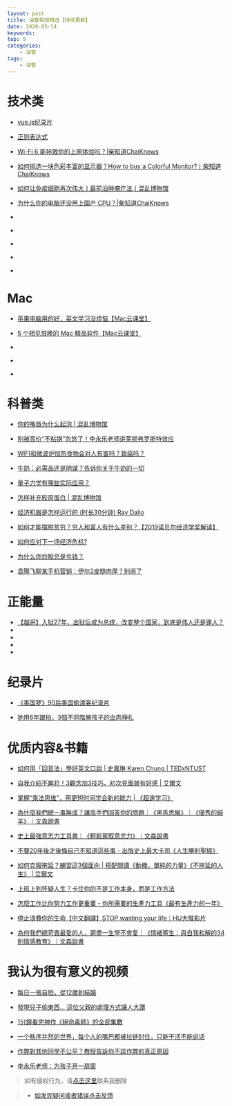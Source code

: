 ```yaml
---
layout: post
title: 油管视频精选【持续更新】
date: 2020-05-14
keywords:
top: 9
categories:
    - 油管
tags:
    - 油管
---
```

# 技术类
- [vue.js纪录片](https://youtu.be/OrxmtDw4pVI)

- [正则表达式](https://youtu.be/sXQxhojSdZM)

- [Wi-Fi 6 能拯救你的上网体验吗？|柴知道ChaiKnows](https://youtu.be/wEU7MYAkPaw)

- [如何挑选一块色彩丰富的显示器？How to buy a Colorful Monitor?丨柴知道ChaiKnows
](https://youtu.be/XCi3hP-biDs)

- [如何让免疫细胞再次伟大丨最前沿肿瘤疗法丨混乱博物馆
](https://youtu.be/_uJr3KgvFEs)

- [为什么你的电脑还没用上国产 CPU？|柴知道ChaiKnows
](https://youtu.be/_5txTIdG53c)
- []()
- []()
- []()
- []()
- []()

# Mac
- [苹果电脑用的好，英文学习没烦恼【Mac云课堂】](https://youtu.be/W3kYZkMgWXQ)

- [5 个相见恨晚的 Mac 精品软件【Mac云课堂】](https://youtu.be/UK93-ifMtOQ)

- []()
- []()
- []()
# 科普类
- [你的嘴唇为什么起泡 | 混乱博物馆](https://youtu.be/K86HoK3T7i8)

- [别被高价“不粘锅”忽悠了！李永乐老师讲莱顿弗罗斯特效应
](https://youtu.be/_t3t4x3m_WI)

- [WIFI和微波炉加热食物会对人有害吗？致癌吗？](https://youtu.be/4h-h2vYmMtg)

- [牛奶：必需品还是阴谋？告诉你关于牛奶的一切
](https://youtu.be/g_Ljlo-_ntU)

- [量子力学有哪些实际应用？](https://youtu.be/z4GUMVV3Xt4)

- [怎样补充胶原蛋白 | 混乱博物馆
](https://youtu.be/SGWfSYyQN6Y)

- [经济机器是怎样运行的 (时长30分钟) Ray Dalio
](https://youtu.be/rFV7wdEX-Mo)

- [如何才能摆脱贫穷？穷人和富人有什么差别？【2019诺贝尔经济学奖解读】
](https://youtu.be/aBTDvlteZcs)

- [如何应对下一场经济危机?](https://youtu.be/VZxUmubbf7k)

- [为什么你炒股总是亏钱？](https://youtu.be/_f0VoxypcCo)

- [袁腾飞聊某手机营销：伊尔2皮糙肉厚？别闹了
](https://youtu.be/KDPdam54vzY)

# 正能量
- [【越哥】入狱27年，出狱后成为总统，改变整个国家，到底是伟人还是罪人？
](https://youtu.be/LN5hbwUKkKY)
- []()
- []()
- []()
- []()
# 纪录片
- [《美国梦》90后美国偷渡客纪录片](https://youtu.be/UJh0Nq2ovxY)

- [她用6年跟拍，3個不同階層孩子的血肉掙扎
](https://youtu.be/-QJlN-YbdDE)

# 优质内容&书籍
- [如何用「回音法」學好英文口說 | 史嘉琳 Karen Chung | TEDxNTUST
](https://youtu.be/sQEWEPIHLzQ)

- [自我介紹不尷尬！3觀念加3技巧，初次見面就有好感 | 艾爾文](https://youtu.be/fzU28pvC7IY)

- [掌握“乘法思维”，用更短时间学会新的能力 | 《超速学习》
](https://youtu.be/m3kp8gX9WKY)

- [為什麼我們總一事無成？讓高手們回答你的問題｜《黑馬思維》｜《優秀的綿羊》｜文森說書](https://youtu.be/dMwq6LxGnLA)

- [史上最強意志力工具書｜《輕鬆駕馭意志力》｜文森說書](https://youtu.be/Q4tJXEU8LGA)

- [不要20年後才後悔自己不知道這些事 - 出版史上最大卡司《人生勝利聖經》](https://youtu.be/w92fGRg3T3I)

- [如何克服拖延？練習這3個面向 | 搭配閱讀《動機，單純的力量》《不拖延的人生》 | 艾爾文
](https://youtu.be/zGdsvZEC3o0)

- [上班上到怀疑人生？卡住你的不是工作本身，而是工作方法
](https://youtu.be/fadEbti8-mM)

- [怎麼工作比你努力工作更重要 - 你所需要的生產力工具《最有生產力的一年》
](https://youtu.be/V9ZQWgmX2ho)

- [停止浪費你的生命【中文翻譯】STOP wasting your life｜HU大推影片
](https://youtu.be/tMEadGqvWqU)

- [為何我們總苛責最愛的人，窮盡一生學不會愛｜《情緒寄生：與自我和解的34則情感教育》｜文森說書
](https://youtu.be/-kVGhAEFplM)
# 我认为很有意义的视频

- [每日一張自拍，從12歲到結婚](https://youtu.be/65nfbW-27ps)

- [發現兒子偷東西... 這位父親的處理方式讓人大讚](https://youtu.be/l-eJ1CaHkxw)

- [1分鐘看完神作《絕命毒師》的全部集數](https://youtu.be/jWe8ojg09SQ)

- [一个秩序井然的世界，每个人的嘴巴都被拉链封住，只能干活不能说话
](https://youtu.be/4Z-nmM3ofPk)

- [作弊對其他同學不公平？教授告訴你不該作弊的真正原因](https://youtu.be/jCZsK5ZrwrQ)

- [李永乐老师：为孩子开一扇窗
](https://youtu.be/GsKKb_zd7OA)

>如有侵权行为，请[点击这里](https://github.com/cooper-q/MattMeng_hexo/issues)联系我删除

>- [如发现疑问或者错误点击反馈](https://github.com/cooper-q/MattMeng_hexo/issues)
